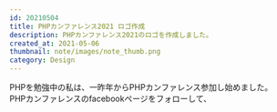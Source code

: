 ```yaml
---
id: 20210504
title: PHPカンファレンス2021 ロゴ作成
description: PHPカンファレンス2021のロゴを作成しました。
created_at: 2021-05-06
thumbnail: note/images/note_thumb.png
category: Design
---
```


PHPを勉強中の私は、一昨年からPHPカンファレンス参加し始めました。  
PHPカンファレンスのfacebookページをフォローして、
